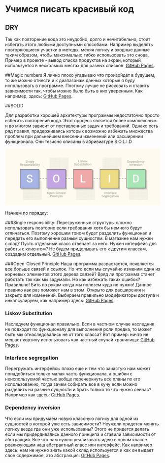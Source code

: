 # Учимся писать красивый код

## DRY

Так как повторение кода это неудобно, долго и нечитабельно, стоит избегать этого любыми доступными способами. Например выделять повторяющиеся участки в методы, меняя логику и входные данные таким образом, чтобы максимально гибко использовать это снова.
Пример в проекте - вывод списка продуктов на экран, который используется в нескольких местах для разных списков: 
[GitHub Pages]().

##Magic numbers
Я лично плохо угадываю что произойдет в будущем, то же можно отнести и к диапазонам данных которые я буду использовать в программе. Поэтому лучше не рисковать и ставить зависимости так, чтобы можно было быть в них уверенным. Как например, здесь:
[GitHub Pages]().

##SOLID

Для разработки хорошей архитектуры программы недостаточно просто избегать повторений кода. Этот процесс является более комплексным и во многом зависит от поставленных задач и требований. Однако есть ряд правил, придерживаясь которых возможно избежать множества проблем при дальнейшем внесении изменений или расширении функционала. Они тезисно описаны в абривиатуре S.O.L.I.D

![alt text](https://github.com/sezergemtsov/Templates_SOLID/blob/main/src/main/resources/SOLID.png)

Начнем по порядку:

###Single responsibility:
Перегруженные структуры сложно использовать повторно если требования хотя бы немного будут отличаться. Поэтому хорошим тоном будет разделить функционал и передать его выполнение разным сущностям. В магазине нам нужен склад? Пусть отдельный класс отвечает за него. Нужен интерфейс для работы с клиентом? Не будем приделывать его к другим классам, создадим отдельный.
[GitHub Pages]().

###Open-Closed Principle
Наша программа разрастается, появляется все больше связей и ссылок. Но что если мы случайно изменим один из корневых элементов этого дерева связей? Вряд ли программа станет работать так как мы задумали. Но как избежать таких ошибок? Правильно! Бить по рукам когда мы полезем куда не нужно! Данное правило как раз поможет нам в этом. Открыто для расширения и закрыто для изменений. Выбираем правильно модификаторы доступа и инкапсулируем, как например здесь:
[GitHub Pages]().

### Liskov Substitution
Наследуем функционал правильно. Если в частном случае наследник не подходит по функционалу для выполнения роли предка, то может быть мы отнаследовались не от того класса?
Вот пример: ничто не мешает корзину использовать как частный случай хранилища:
[GitHub Pages]().

### Interface segregation
Перегружать интерфейсы плохо еще и тем что зачастую нам может понадобиться только малая часть функционала, а ошибки с неиспользуемой частью вобще перечеркнуть все планы по его использованию, тогда зачем собирать все в кучу если можно разделить на разные сущности и брать только то что нужно сейчас? Например как здесь:
[GitHub Pages]().

### Dependency inversion
Что если мы придумаем новую классную логику для одной из сущностей в которой уже есть зависимости?
Неужели придется менять логику везде где они уже использованы? Этого не придется делать если мы придердивались данного принципа и ставили зависимости от абстракций. Все что нам нужно реализовать идею в новом классе реализующим наш абстрактный класс или интерфейс.
Как например здесь: нам не нужно знать какой склад используется и как он выдает свое содержимое, это абстракция:
[GitHub Pages]().

